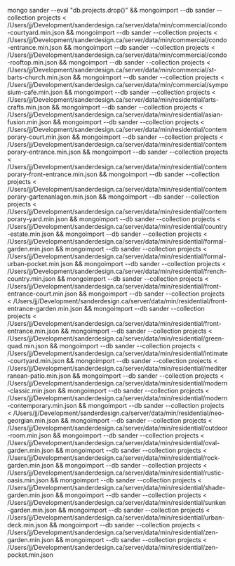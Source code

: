 mongo sander --eval "db.projects.drop()" &&
mongoimport --db sander --collection projects < /Users/jj/Development/sanderdesign.ca/server/data/min/commercial/condo-courtyard.min.json &&
mongoimport --db sander --collection projects < /Users/jj/Development/sanderdesign.ca/server/data/min/commercial/condo-entrance.min.json &&
mongoimport --db sander --collection projects < /Users/jj/Development/sanderdesign.ca/server/data/min/commercial/condo-rooftop.min.json &&
mongoimport --db sander --collection projects < /Users/jj/Development/sanderdesign.ca/server/data/min/commercial/st-barts-church.min.json &&
mongoimport --db sander --collection projects < /Users/jj/Development/sanderdesign.ca/server/data/min/commercial/symposium-cafe.min.json &&
mongoimport --db sander --collection projects < /Users/jj/Development/sanderdesign.ca/server/data/min/residential/arts-crafts.min.json &&
mongoimport --db sander --collection projects < /Users/jj/Development/sanderdesign.ca/server/data/min/residential/asian-fusion.min.json &&
mongoimport --db sander --collection projects < /Users/jj/Development/sanderdesign.ca/server/data/min/residential/contemporary-court.min.json &&
mongoimport --db sander --collection projects < /Users/jj/Development/sanderdesign.ca/server/data/min/residential/contemporary-entrance.min.json &&
mongoimport --db sander --collection projects < /Users/jj/Development/sanderdesign.ca/server/data/min/residential/contemporary-front-entrance.min.json &&
mongoimport --db sander --collection projects < /Users/jj/Development/sanderdesign.ca/server/data/min/residential/contemporary-gartenanlagen.min.json &&
mongoimport --db sander --collection projects < /Users/jj/Development/sanderdesign.ca/server/data/min/residential/contemporary-yard.min.json &&
mongoimport --db sander --collection projects < /Users/jj/Development/sanderdesign.ca/server/data/min/residential/country-estate.min.json &&
mongoimport --db sander --collection projects < /Users/jj/Development/sanderdesign.ca/server/data/min/residential/formal-garden.min.json &&
mongoimport --db sander --collection projects < /Users/jj/Development/sanderdesign.ca/server/data/min/residential/formal-urban-pocket.min.json &&
mongoimport --db sander --collection projects < /Users/jj/Development/sanderdesign.ca/server/data/min/residential/french-country.min.json &&
mongoimport --db sander --collection projects < /Users/jj/Development/sanderdesign.ca/server/data/min/residential/front-entrance-court.min.json &&
mongoimport --db sander --collection projects < /Users/jj/Development/sanderdesign.ca/server/data/min/residential/front-entrance-garden.min.json &&
mongoimport --db sander --collection projects < /Users/jj/Development/sanderdesign.ca/server/data/min/residential/front-entrance.min.json &&
mongoimport --db sander --collection projects < /Users/jj/Development/sanderdesign.ca/server/data/min/residential/green-quad.min.json &&
mongoimport --db sander --collection projects < /Users/jj/Development/sanderdesign.ca/server/data/min/residential/intimate-courtyard.min.json &&
mongoimport --db sander --collection projects < /Users/jj/Development/sanderdesign.ca/server/data/min/residential/mediterranean-patio.min.json &&
mongoimport --db sander --collection projects < /Users/jj/Development/sanderdesign.ca/server/data/min/residential/modern-classic.min.json &&
mongoimport --db sander --collection projects < /Users/jj/Development/sanderdesign.ca/server/data/min/residential/modern-contemporary.min.json &&
mongoimport --db sander --collection projects < /Users/jj/Development/sanderdesign.ca/server/data/min/residential/neo-georgian.min.json &&
mongoimport --db sander --collection projects < /Users/jj/Development/sanderdesign.ca/server/data/min/residential/outdoor-room.min.json &&
mongoimport --db sander --collection projects < /Users/jj/Development/sanderdesign.ca/server/data/min/residential/oval-garden.min.json &&
mongoimport --db sander --collection projects < /Users/jj/Development/sanderdesign.ca/server/data/min/residential/rock-garden.min.json &&
mongoimport --db sander --collection projects < /Users/jj/Development/sanderdesign.ca/server/data/min/residential/rustic-oasis.min.json &&
mongoimport --db sander --collection projects < /Users/jj/Development/sanderdesign.ca/server/data/min/residential/shade-garden.min.json &&
mongoimport --db sander --collection projects < /Users/jj/Development/sanderdesign.ca/server/data/min/residential/sunken-garden.min.json &&
mongoimport --db sander --collection projects < /Users/jj/Development/sanderdesign.ca/server/data/min/residential/urban-deck.min.json &&
mongoimport --db sander --collection projects < /Users/jj/Development/sanderdesign.ca/server/data/min/residential/zen-garden.min.json &&
mongoimport --db sander --collection projects < /Users/jj/Development/sanderdesign.ca/server/data/min/residential/zen-pocket.min.json